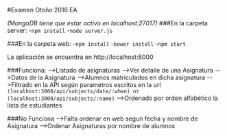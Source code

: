 #Examen Otoño 2016 EA

*(MongoDB tiene que estar activo en localhost:27017)*
###En la carpeta server:
-`npm install`
-`node server.js`

###En la carpeta web:
-`npm install`
-`bower install`
-`npm start`

La aplicación se encuentra en http://localhost:8000

###Funciona:
-->Listado de asignaturas
-->Ver detalle de una Asignatura
-->Datos de la Asignatura
-->Alumnos matriculados en dicha asignatura
-->Filtrado en la API según parametros escritos en la url ``(localhost:3000/api/subjects/date/:when) or (localhost:3000/api/subjects/:name)``
-->Ordenado por orden alfabético la lista de estudiantes

###No Funciona
-->Falta ordenar en web segun fecha y nombre de Asignatura
-->Ordenar Asignaturas por nombre de alumnos
